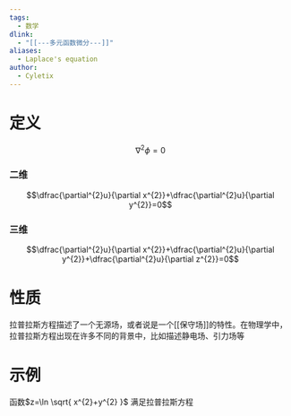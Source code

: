 ```yaml
---
tags:
  - 数学
dlink:
  - "[[---多元函数微分---]]"
aliases:
  - Laplace's equation
author:
  - Cyletix
---
```

# 定义

$$\nabla^{2}\phi​=0$$

### 二维
$$\dfrac{\partial^{2}u}{\partial x^{2}}+\dfrac{\partial^{2}u}{\partial y^{2}}=0$$
### 三维
$$\dfrac{\partial^{2}u}{\partial x^{2}}+\dfrac{\partial^{2}u}{\partial y^{2}}+\dfrac{\partial^{2}u}{\partial z^{2}}=0$$

# 性质
拉普拉斯方程描述了一个无源场，或者说是一个[[保守场]]的特性。在物理学中，拉普拉斯方程出现在许多不同的背景中，比如描述静电场、引力场等

# 示例
函数$z=\ln \sqrt{ x^{2}+y^{2} }$ 满足拉普拉斯方程
